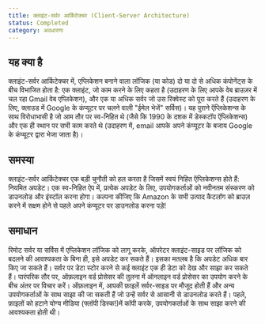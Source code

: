 ```yaml
---
title: क्लाइंट-सर्वर आर्किटेक्चर (Client-Server Architecture)
status: Completed
category: अवधारणा
---
```


## यह क्या है 

क्लाइंट-सर्वर आर्किटेक्चर में, एप्लिकेशन बनाने वाला लॉजिक (या कोड) दो या दो से अधिक कंपोनेंट्स के बीच विभाजित होता है: एक क्लाइंट, जो काम करने के लिए कहता है (उदाहरण के लिए आपके वेब ब्राउज़र में चल रहा Gmail वेब एप्लिकेशन), और एक या अधिक सर्वर जो उस रिक्वेस्ट को पूरा करते हैं (उदाहरण के लिए, क्लाउड में Google के कंप्यूटर पर चलने वाली "ईमेल भेजें" सर्विस)। यह पुराने ऍप्लिकेशन्स के साथ विरोधाभासी है जो आम तौर पर स्व-निहित थे (जैसे कि 1990 के दशक में डेस्कटॉप ऍप्लिकेशन्स) और एक ही स्थान पर सभी काम करते थे (उदाहरण में, email आपके अपने कंप्यूटर के बजाय Google के कंप्यूटर द्वारा भेजा जाता है)।

## समस्या  

क्लाइंट-सर्वर आर्किटेक्चर एक बड़ी चुनौती को हल करता है जिसमें स्वयं निहित ऍप्लिकेशन्स होते हैं: नियमित अपडेट। एक स्व-निहित ऐप में, प्रत्येक अपडेट के लिए, उपयोगकर्ताओं को नवीनतम संस्करण को डाउनलोड और इंस्टॉल करना होगा। कल्पना कीजिए कि Amazon के सभी उत्पाद कैटलॉग को ब्राउज़ करने में सक्षम होने से पहले अपने कंप्यूटर पर डाउनलोड करना पड़े!

## समाधान 

रिमोट सर्वर या सर्विस में एप्लिकेशन लॉजिक को लागू करके, ऑपरेटर क्लाइंट-साइड पर लॉजिक को बदलने की आवश्यकता के बिना ही, इसे अपडेट कर सकते हैं। इसका मतलब है कि अपडेट अधिक बार किए जा सकते हैं। सर्वर पर डेटा स्टोर करने से कई क्लाइंट एक ही डेटा को देख और साझा कर सकते हैं। पारंपरिक तौर पर, ऑफ़लाइन वर्ड प्रोसेसर की तुलना में ऑनलाइन वर्ड प्रोसेसर का उपयोग करने के बीच अंतर पर विचार करें। ऑफ़लाइन में, आपकी फ़ाइलें सर्वर-साइड पर मौजूद होती हैं और अन्य उपयोगकर्ताओं के साथ साझा की जा सकती हैं जो उन्हें सर्वर से आसानी से डाउनलोड करते हैं। पहले, फ़ाइलों को हटाने योग्य मीडिया (फ्लॉपी डिस्क!)में कॉपी करके, उपयोगकर्ताओं के साथ साझा करने की आवश्यकता होती थी। 
